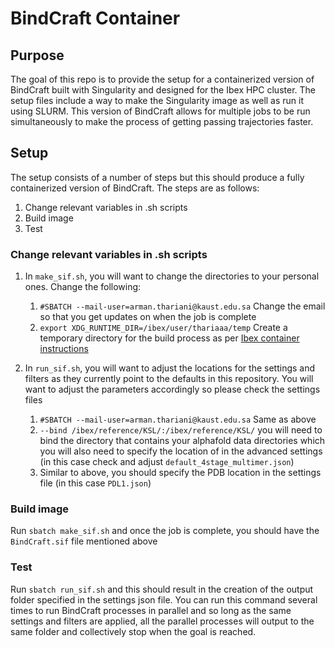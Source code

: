 # BindCraft Container
## Purpose
The goal of this repo is to provide the setup for a containerized version of BindCraft built with Singularity and designed for the Ibex HPC cluster. The setup files include a way to make the Singularity image as well as run it using SLURM. This version of BindCraft allows for multiple jobs to be run simultaneously to make the process of getting passing trajectories faster.

## Setup
The setup consists of a number of steps but this should produce a fully containerized version of BindCraft. The steps are as follows:
1. Change relevant variables in .sh scripts
2. Build image
3. Test

### Change relevant variables in .sh scripts
1. In `make_sif.sh`, you will want to change the directories to your personal ones. Change the following:
   1. `#SBATCH --mail-user=arman.thariani@kaust.edu.sa` Change the email so that you get updates on when the job is complete
   2. `export XDG_RUNTIME_DIR=/ibex/user/thariaaa/temp` Create a temporary directory for the build process as per [Ibex container instructions](https://docs.hpc.kaust.edu.sa/soft_env/prog_env/containers/create_image.html#:~:text=While%20building%20images%20with%20%E2%80%93fakeroot%20on%20Ibex%2C%20Always%20allocate%20a%20compute%20node%20on%2C%20(won%E2%80%99t%20work%20on%20login%20nodes).%20export%20XDG_RUNTIME_DIR%3D%24HOME/somewhere%2C%20to%20allow%20temporary%20space%20for%20Singularity%20to%20write%20intermediate%20blobs/images.)
   
2. In `run_sif.sh`, you will want to adjust the locations for the settings and filters as they currently point to the defaults in this repository. You will want to adjust the parameters accordingly so please check the settings files
   1. `#SBATCH --mail-user=arman.thariani@kaust.edu.sa` Same as above
   2. `--bind /ibex/reference/KSL/:/ibex/reference/KSL/` you will need to bind the directory that contains your alphafold data directories which you will also need to specify the location of in the advanced settings (in this case check and adjust `default_4stage_multimer.json`)
   3. Similar to above, you should specify the PDB location in the settings file (in this case `PDL1.json`)

### Build image
Run `sbatch make_sif.sh` and once the job is complete, you should have the `BindCraft.sif` file mentioned above

### Test
Run `sbatch run_sif.sh` and this should result in the creation of the output folder specified in the settings json file. You can run this command several times to run BindCraft processes in parallel and so long as the same settings and filters are applied, all the parallel processes will output to the same folder and collectively stop when the goal is reached. 
